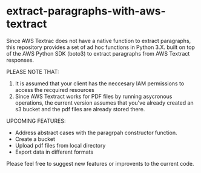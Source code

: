# extract-paragraphs-with-aws-textract
Since AWS Textrac does not have a native function to extract paragraphs, this repository provides a set of ad hoc functions in Python 3.X. built on top of the AWS Python SDK (boto3) to extract paragraphs from AWS Textract responses.

PLEASE NOTE THAT:

1. It is assumed that your client has the neccesary IAM permissions to access the recquired resources
2. Since AWS Textract works for PDF files by running asycronous operations, the current version assumes that you've already created an s3 bucket and the pdf files are already stored there. 

UPCOMING FEATURES:

- Address abstract cases with the paragrpah constructor function. 
- Create a bucket
- Upload pdf files from local directory
- Export data in different formats

Please feel free to suggest new features or improvents to the current code.
